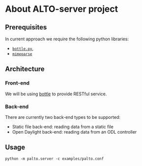 # About ALTO-server project

## Prerequisites

In current approach we require the following python libraries:

- [`bottle.py`][bottle.py],
- [`mimeparse`][mimeparse]

## Architecture

### Front-end

We will be using [bottle][bottle.py] to provide RESTful service.

### Back-end

There are currently two back-end types to be supported:

- Static file back-end: reading data from a static file
- Open Daylight back-end: reading data from an ODL controller

## Usage

~~~
python -m palto.server -c examples/palto.conf
~~~

[bottle.py]: http://bottlepy.org/
[mimeparse]: https://github.com/dbtsai/python-mimeparse
